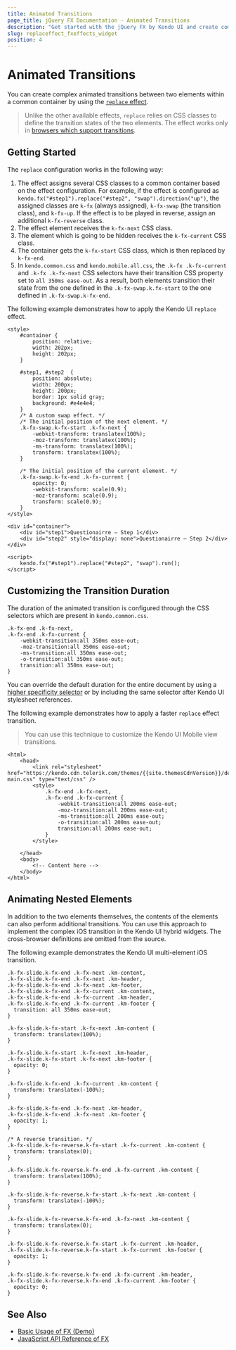 ```yaml
---
title: Animated Transitions
page_title: jQuery FX Documentation - Animated Transitions
description: "Get started with the jQuery FX by Kendo UI and create complex animated transitions with the replace setting between two elements with a common container."
slug: replaceffect_fxeffects_widget
position: 4
---
```


# Animated Transitions

You can create complex animated transitions between two elements within a common container by using the [`replace` effect](https://demos.telerik.com/kendo-ui/fx/replace).

> Unlike the other available effects, `replace` relies on CSS classes to define the transition states of the two elements. The effect works only in [browsers which support transitions](https://caniuse.com/css-transitions).

## Getting Started

The `replace` configuration works in the following way:

1. The effect assigns several CSS classes to a common container based on the effect configuration. For example, if the effect is configured as `kendo.fx("#step1").replace("#step2", "swap").direction("up")`, the assigned classes are `k-fx` (always assigned), `k-fx-swap` (the transition class), and `k-fx-up`. If the effect is to be played in reverse, assign an additional `k-fx-reverse` class.
1. The effect element receives the `k-fx-next` CSS class.
1. The element which is going to be hidden receives the `k-fx-current` CSS class.
1. The container gets the `k-fx-start` CSS class, which is then replaced by `k-fx-end`.
1. In `kendo.common.css` and `kendo.mobile.all.css`, the `.k-fx .k-fx-current` and `.k-fx .k-fx-next` CSS selectors have their transition CSS property set to `all 350ms ease-out`. As a result, both elements transition their state from the one defined in the `.k-fx-swap.k.fx-start` to the one defined in `.k-fx-swap.k-fx-end`.

The following example demonstrates how to apply the Kendo UI `replace` effect.

    <style>
        #container {
            position: relative;
            width: 202px;
            height: 202px;
        }

        #step1, #step2  {
            position: absolute;
            width: 200px;
            height: 200px;
            border: 1px solid gray;
            background: #e4e4e4;
        }
        /* A custom swap effect. */
        /* The initial position of the next element. */
        .k-fx-swap.k-fx-start .k-fx-next {
            -webkit-transform: translatex(100%);
            -moz-transform: translatex(100%);
            -ms-transform: translatex(100%);
            transform: translatex(100%);
        }

        /* The initial position of the current element. */
        .k-fx-swap.k-fx-end .k-fx-current {
            opacity: 0;
            -webkit-transform: scale(0.9);
            -moz-transform: scale(0.9);
            transform: scale(0.9);
        }
    </style>

    <div id="container">
        <div id="step1">Questionairre – Step 1</div>
        <div id="step2" style="display: none">Questionairre – Step 2</div>
    </div>

    <script>
        kendo.fx("#step1").replace("#step2", "swap").run();
    </script>

<!--*-->

## Customizing the Transition Duration

The duration of the animated transition is configured through the CSS selectors which are present in `kendo.common.css`.

    .k-fx-end .k-fx-next,
    .k-fx-end .k-fx-current {
        -webkit-transition:all 350ms ease-out;
        -moz-transition:all 350ms ease-out;
        -ms-transition:all 350ms ease-out;
        -o-transition:all 350ms ease-out;
        transition:all 350ms ease-out;
    }

You can override the default duration for the entire document by using a [higher specificity selector](https://developer.mozilla.org/en-US/docs/Web/CSS/Specificity) or by including the same selector after Kendo UI stylesheet references.

The following example demonstrates how to apply a faster `replace` effect transition.

> You can use this technique to customize the Kendo UI Mobile view transitions.

    <html>
        <head>
            <link rel="stylesheet" href="https://kendo.cdn.telerik.com/themes/{{site.themesCdnVersion}}/default/default-main.css" type="text/css" />
            <style>
                .k-fx-end .k-fx-next,
                .k-fx-end .k-fx-current {
                    -webkit-transition:all 200ms ease-out;
                    -moz-transition:all 200ms ease-out;
                    -ms-transition:all 200ms ease-out;
                    -o-transition:all 200ms ease-out;
                    transition:all 200ms ease-out;
                }
            </style>

        </head>
        <body>
            <!-- Content here -->
        </body>
    </html>

## Animating Nested Elements

In addition to the two elements themselves, the contents of the elements can also perform additional transitions. You can use this approach to implement the complex iOS transition in the Kendo UI hybrid widgets. The cross-browser definitions are omitted from the source.

The following example demonstrates the Kendo UI multi-element iOS transition.

    .k-fx-slide.k-fx-end .k-fx-next .km-content,
    .k-fx-slide.k-fx-end .k-fx-next .km-header,
    .k-fx-slide.k-fx-end .k-fx-next .km-footer,
    .k-fx-slide.k-fx-end .k-fx-current .km-content,
    .k-fx-slide.k-fx-end .k-fx-current .km-header,
    .k-fx-slide.k-fx-end .k-fx-current .km-footer {
      transition: all 350ms ease-out;
    }

    .k-fx-slide.k-fx-start .k-fx-next .km-content {
      transform: translatex(100%);
    }

    .k-fx-slide.k-fx-start .k-fx-next .km-header,
    .k-fx-slide.k-fx-start .k-fx-next .km-footer {
      opacity: 0;
    }

    .k-fx-slide.k-fx-end .k-fx-current .km-content {
      transform: translatex(-100%);
    }

    .k-fx-slide.k-fx-end .k-fx-next .km-header,
    .k-fx-slide.k-fx-end .k-fx-next .km-footer {
      opacity: 1;
    }

    /* A reverse transition. */
    .k-fx-slide.k-fx-reverse.k-fx-start .k-fx-current .km-content {
      transform: translatex(0);
    }

    .k-fx-slide.k-fx-reverse.k-fx-end .k-fx-current .km-content {
      transform: translatex(100%);
    }

    .k-fx-slide.k-fx-reverse.k-fx-start .k-fx-next .km-content {
      transform: translatex(-100%);
    }

    .k-fx-slide.k-fx-reverse.k-fx-end .k-fx-next .km-content {
      transform: translatex(0);
    }

    .k-fx-slide.k-fx-reverse.k-fx-start .k-fx-current .km-header,
    .k-fx-slide.k-fx-reverse.k-fx-start .k-fx-current .km-footer {
      opacity: 1;
    }

    .k-fx-slide.k-fx-reverse.k-fx-end .k-fx-current .km-header,
    .k-fx-slide.k-fx-reverse.k-fx-end .k-fx-current .km-footer {
      opacity: 0;
    }
<!--*-->

## See Also

* [Basic Usage of FX (Demo)](https://demos.telerik.com/kendo-ui/fx/expand)
* [JavaScript API Reference of FX](/api/javascript/effects/common)
